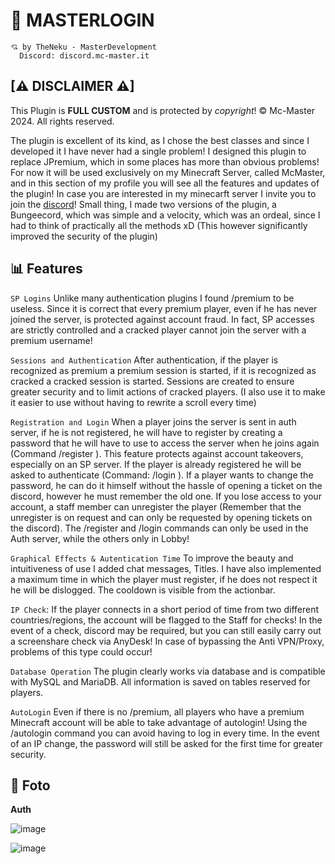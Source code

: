 # 🚀 MASTERLOGIN

```
💘 by TheNeku - MasterDevelopment
  Discord: discord.mc-master.it
```

## [⚠ DISCLAIMER ⚠]
This Plugin is **FULL CUSTOM** and is protected by *copyright*!
© Mc-Master 2024. All rights reserved.

The plugin is excellent of its kind, as I chose the best classes and since I developed it I have never had a single problem!
I designed this plugin to replace JPremium, which in some places has more than obvious problems!
For now it will be used exclusively on my Minecraft Server, called McMaster, and in this section of my profile you will see all the features and updates of the plugin!
In case you are interested in my minecarft server I invite you to join the [discord](https://discord.gg/mc-master)!
Small thing, I made two versions of the plugin, a Bungeecord, which was simple and a velocity, which was an ordeal, since I had to think of practically all the methods xD  (This however significantly improved the security of the plugin)

## 📊 Features

`SP Logins` Unlike many authentication plugins I found /premium to be useless. Since it is correct that every premium player, even if he has never joined the server, is protected against account fraud. In fact, SP accesses are strictly controlled and a cracked player cannot join the server with a premium username! 

`Sessions and Authentication` After authentication, if the player is recognized as premium a premium session is started, if it is recognized as cracked a cracked session is started. Sessions are created to ensure greater security and to limit actions of cracked players. (I also use it to make it easier to use without having to rewrite a scroll every time)

`Registration and Login` When a player joins the server is sent in auth server, if he is not registered, he will have to register by creating a password that he will have to use to access the server when he joins again (Command /register <password> <password>). This feature protects against account takeovers, especially on an SP server. If the player is already registered he will be asked to authenticate (Command: /login <password>). If a player wants to change the password, he can do it himself without the hassle of opening a ticket on the discord, however he must remember the old one. If you lose access to your account, a staff member can unregister the player (Remember that the unregister is on request and can only be requested by opening tickets on the discord). The /register and /login commands can only be used in the Auth server, while the others only in Lobby!

`Graphical Effects & Autentication Time` To improve the beauty and intuitiveness of use I added chat messages, Titles.
I have also implemented a maximum time in which the player must register, if he does not respect it he will be dislogged. The cooldown is visible from the actionbar.

`IP Check`: If the player connects in a short period of time from two different countries/regions, the account will be flagged to the Staff for checks! In the event of a check, discord may be required, but you can still easily carry out a screenshare check via AnyDesk! In case of bypassing the Anti VPN/Proxy, problems of this type could occur!

`Database Operation` The plugin clearly works via database and is compatible with MySQL and MariaDB. All information is saved on tables reserved for players.

`AutoLogin` Even if there is no /premium, all players who have a premium Minecraft account will be able to take advantage of autologin! Using the /autologin command you can avoid having to log in every time.
In the event of an IP change, the password will still be asked for the first time for greater security.

## 📸 Foto

**Auth**

![image](https://github.com/user-attachments/assets/dba51fa6-39ec-4080-aafd-57e89b36bbe4)

![image](https://github.com/user-attachments/assets/95c45f33-f00e-4b50-917e-7733f7029476)



